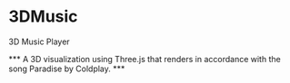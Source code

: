 # 3DMusic
3D Music Player

*** A 3D visualization using Three.js that renders in accordance with the song Paradise by Coldplay. ***





